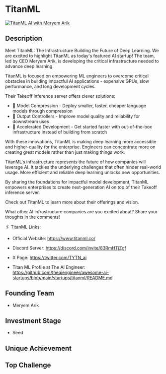 # TitanML
[![TitanML AI with Meryem Arik](https://img.youtube.com/vi/HV_XDlh24eM/0.jpg)](https://www.youtube.com/watch?v=HV_XDlh24eM)
## Description
Meet TitanML: The Infrastructure Building the Future of Deep Learning. We are excited to highlight TitanML as today's featured AI startup! The team, led by CEO Meryem Arik, is developing the critical infrastructure needed to advance deep learning.

TitanML is focused on empowering ML engineers to overcome critical obstacles in building impactful AI applications - expensive GPUs, slow performance, and long development cycles. 

Their Takeoff inference server offers clever solutions:
- 🚀 Model Compression - Deploy smaller, faster, cheaper language models through compression
- 🚀 Output Controllers - Improve model quality and reliability for downstream uses
- 🚀 Accelerated Development - Get started faster with out-of-the-box infrastructure instead of building from scratch

With these innovations, TitanML is making deep learning more accessible and higher-quality for the enterprise. Engineers can concentrate more on creating great models rather than just making things work.

TitanML's infrastructure represents the future of how companies will leverage AI. It tackles the underlying challenges that often hinder real-world usage. More efficient and reliable deep learning unlocks new opportunities.

By sharing the foundations for impactful model development, TitanML empowers enterprises to create next-generation AI on top of their Takeoff inference server. 

Check out TitanML to learn more about their offerings and vision. 

What other AI infrastructure companies are you excited about? Share your thoughts in the comments!

🖇️ TitanML Links:

* Official Website: https://www.titanml.co/

* Discord Server: https://discord.com/invite/83RmHTjZgf

* X Page: https://twitter.com/TYTN_ai

* Titan ML Profile at The AI Engineer: https://github.com/theaiengineer/awesome-ai-startups/blob/main/startups/titanml/README.md

## Founding Team
- Meryem Arik

## Investment Stage
- Seed

## Unique Achievement
## Top Challenge
